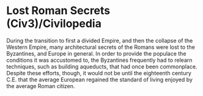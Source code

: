 # Lost Roman Secrets (Civ3)/Civilopedia

During the transition to first a divided Empire, and then the collapse of the Western Empire, many architectural secrets of
the Romans were lost to the Byzantines, and Europe in general. In order to provide the populace the conditions it was accustomed
to, the Byzantines frequently had to relearn techniques, such as building aqueducts, that had once been commonplace. Despite these efforts, 
though, it would not be until the eighteenth century C.E. that the average European regained the standard of living enjoyed by the 
average Roman citizen.